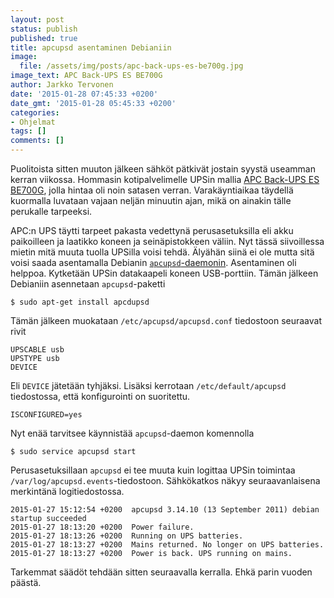 ```yaml
---
layout: post
status: publish
published: true
title: apcupsd asentaminen Debianiin
image:
  file: /assets/img/posts/apc-back-ups-es-be700g.jpg
image_text: APC Back-UPS ES BE700G
author: Jarkko Tervonen
date: '2015-01-28 07:45:33 +0200'
date_gmt: '2015-01-28 05:45:33 +0200'
categories:
- Ohjelmat
tags: []
comments: []
---
```

Puolitoista sitten muuton jälkeen sähköt pätkivät jostain syystä useamman kerran viikossa. Hommasin kotipalvelimelle UPSin mallia [APC Back-UPS ES BE700G](http://www.apc.com/resource/include/techspec_index.cfm?base_sku=BE700G-GR), jolla hintaa oli noin satasen verran. Varakäyntiaikaa täydellä kuormalla luvataan vajaan neljän minuutin ajan, mikä on ainakin tälle perukalle tarpeeksi.

APC:n UPS täytti tarpeet pakasta vedettynä perusasetuksilla eli akku paikoilleen ja laatikko koneen ja seinäpistokkeen väliin. Nyt tässä siivoillessa mietin mitä muuta tuolla UPSilla voisi tehdä. Älyähän siinä ei ole mutta sitä voisi saada asentamalla Debianin [`apcupsd`-daemonin](http://www.apcupsd.org/). Asentaminen oli helppoa. Kytketään UPSin datakaapeli koneen USB-porttiin. Tämän jälkeen Debianiin asennetaan `apcupsd`-paketti

```
$ sudo apt-get install apcdupsd
```

Tämän jälkeen muokataan `/etc/apcupsd/apcupsd.conf` tiedostoon seuraavat rivit

```
UPSCABLE usb
UPSTYPE usb
DEVICE
```

Eli `DEVICE` jätetään tyhjäksi. Lisäksi kerrotaan `/etc/default/apcupsd` tiedostossa, että konfigurointi on suoritettu.

```
ISCONFIGURED=yes
```

Nyt enää tarvitsee käynnistää `apcupsd`-daemon komennolla

```
$ sudo service apcupsd start
```

Perusasetuksillaan `apcupsd` ei tee muuta kuin logittaa UPSin toimintaa `/var/log/apcupsd.events`-tiedostoon. Sähkökatkos näkyy seuraavanlaisena merkintänä logitiedostossa.

```
2015-01-27 15:12:54 +0200  apcupsd 3.14.10 (13 September 2011) debian startup succeeded
2015-01-27 18:13:20 +0200  Power failure.
2015-01-27 18:13:26 +0200  Running on UPS batteries.
2015-01-27 18:13:27 +0200  Mains returned. No longer on UPS batteries.
2015-01-27 18:13:27 +0200  Power is back. UPS running on mains.
```

Tarkemmat säädöt tehdään sitten seuraavalla kerralla. Ehkä parin vuoden päästä.
